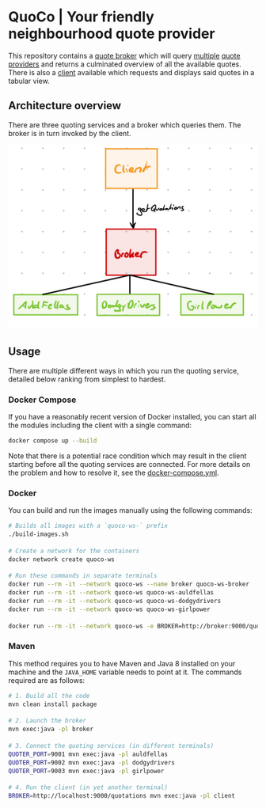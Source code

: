 # QuoCo | Your friendly neighbourhood quote provider

This repository contains a [quote broker](./broker/) which will query [multiple](./auldfellas/) [quote](./dodgydrivers/) [providers](./girlpower/)
and returns a culminated overview of all the available quotes. There is also a [client](./client/) available which requests and displays said quotes in a tabular view.

## Architecture overview

There are three quoting services and a broker which queries them. The broker is in turn invoked by the client.

![Architecture overview](./architecture.jpeg)

## Usage

There are multiple different ways in which you run the quoting service, detailed below ranking from simplest to hardest.

### Docker Compose

If you have a reasonably recent version of Docker installed, you can start all the modules including the client with a single command:

```bash
docker compose up --build
```

Note that there is a potential race condition which may result in the client starting before all the quoting services are connected. For more details on the problem and how to resolve it, see the [docker-compose.yml](./docker-compose.yml).

### Docker

You can build and run the images manually using the following commands:

```bash
# Builds all images with a `quoco-ws-` prefix
./build-images.sh

# Create a network for the containers
docker network create quoco-ws

# Run these commands in separate terminals
docker run --rm -it --network quoco-ws --name broker quoco-ws-broker
docker run --rm -it --network quoco-ws quoco-ws-auldfellas
docker run --rm -it --network quoco-ws quoco-ws-dodgydrivers
docker run --rm -it --network quoco-ws quoco-ws-girlpower

docker run --rm -it --network quoco-ws -e BROKER=http://broker:9000/quotations quoco-ws-client
```

### Maven

This method requires you to have Maven and Java 8 installed on your machine and the `JAVA_HOME` variable needs to point at it. The commands required are as follows:

```bash
# 1. Build all the code
mvn clean install package

# 2. Launch the broker
mvn exec:java -pl broker

# 3. Connect the quoting services (in different terminals)
QUOTER_PORT=9001 mvn exec:java -pl auldfellas
QUOTER_PORT=9002 mvn exec:java -pl dodgydrivers
QUOTER_PORT=9003 mvn exec:java -pl girlpower

# 4. Run the client (in yet another terminal)
BROKER=http://localhost:9000/quotations mvn exec:java -pl client
```
